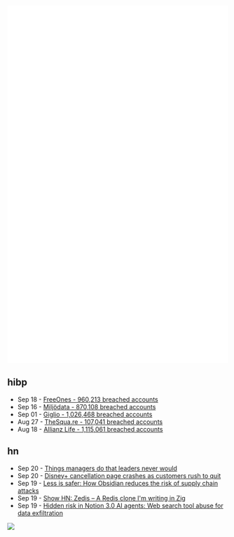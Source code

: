 ![Metrics](https://raw.githubusercontent.com/phixion/phixion/master/metrics.svg)

## hibp

<!--
for https://github.com/phixion/phixion/blob/main/.github/workflows/feeds.yml
-->
<!--START_SECTION:haveibeenpwnd-->
- Sep 18 - [FreeOnes - 960,213 breached accounts](https://haveibeenpwned.com/Breach/FreeOnes)
- Sep 16 - [Miljödata - 870,108 breached accounts](https://haveibeenpwned.com/Breach/Miljodata)
- Sep 01 - [Giglio - 1,026,468 breached accounts](https://haveibeenpwned.com/Breach/Giglio)
- Aug 27 - [TheSqua.re - 107,041 breached accounts](https://haveibeenpwned.com/Breach/TheSquare)
- Aug 18 - [Allianz Life - 1,115,061 breached accounts](https://haveibeenpwned.com/Breach/AllianzLife)
<!--END_SECTION:haveibeenpwnd-->

## hn

<!--
for https://github.com/phixion/phixion/blob/main/.github/workflows/feeds.yml
-->
<!--START_SECTION:hn-->
- Sep 20 - [Things managers do that leaders never would](https://simonsinek.com/stories/5-things-managers-do-that-leaders-never-would-according-to-simon/)
- Sep 20 - [Disney+ cancellation page crashes as customers rush to quit](https://creators.yahoo.com/lifestyle/story/disney-cancellation-page-crashes-as-customers-rush-to-quit-after-kimmel-suspension-033512277.html)
- Sep 19 - [Less is safer: How Obsidian reduces the risk of supply chain attacks](https://obsidian.md/blog/less-is-safer/)
- Sep 19 - [Show HN: Zedis – A Redis clone I'm writing in Zig](https://github.com/barddoo/zedis)
- Sep 19 - [Hidden risk in Notion 3.0 AI agents: Web search tool abuse for data exfiltration](https://www.codeintegrity.ai/blog/notion)
<!--END_SECTION:hn-->

<!--
for https://yhype.me
-->
![](https://hit.yhype.me/github/profile?user_id=13013670)
